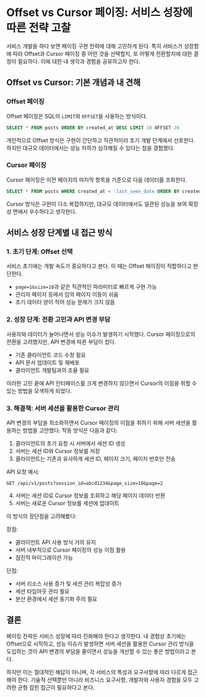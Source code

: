 # Offset vs Cursor 페이징: 서비스 성장에 따른 전략 고찰

서비스 개발을 하다 보면 페이징 구현 전략에 대해 고민하게 된다. 특히 서비스가 성장함에 따라 Offset과 Cursor 페이징 중 어떤 것을 선택할지, 또 어떻게 전환할지에 대한 결정이 필요하다. 이에 대한 내 생각과 경험을 공유하고자 한다.

## Offset vs Cursor: 기본 개념과 내 견해

### Offset 페이징

Offset 페이징은 SQL의 `LIMIT`와 `OFFSET`을 사용하는 방식이다.

```sql
SELECT * FROM posts ORDER BY created_at DESC LIMIT 10 OFFSET 20
```

개인적으로 Offset 방식은 구현이 간단하고 직관적이라 초기 개발 단계에서 선호한다. 하지만 대규모 데이터에서는 성능 저하가 심각해질 수 있다는 점을 경험했다.

### Cursor 페이징

Cursor 페이징은 이전 페이지의 마지막 항목을 기준으로 다음 데이터를 조회한다.

```sql
SELECT * FROM posts WHERE created_at < :last_seen_date ORDER BY created_at DESC LIMIT 10
```

Cursor 방식은 구현이 다소 복잡하지만, 대규모 데이터에서도 일관된 성능을 보여 확장성 면에서 우수하다고 생각한다.

## 서비스 성장 단계별 내 접근 방식

### 1. 초기 단계: Offset 선택

서비스 초기에는 개발 속도가 중요하다고 본다. 이 때는 Offset 페이징이 적합하다고 판단한다.

- `page=1&size=10`과 같은 직관적인 파라미터로 빠르게 구현 가능
- 관리자 페이지 등에서 임의 페이지 이동이 쉬움
- 초기 데이터 양이 적어 성능 문제가 크지 않음

### 2. 성장 단계: 전환 고민과 API 변경 부담

사용자와 데이터가 늘어나면서 성능 이슈가 발생하기 시작했다. Cursor 페이징으로의 전환을 고려했지만, API 변경에 따른 부담이 컸다.

- 기존 클라이언트 코드 수정 필요
- API 문서 업데이트 및 재배포
- 클라이언트 개발팀과의 조율 필요

이러한 고민 끝에 API 인터페이스를 크게 변경하지 않으면서 Cursor의 이점을 취할 수 있는 방법을 모색하게 되었다.

### 3. 해결책: 서버 세션을 활용한 Cursor 관리

API 변경의 부담을 최소화하면서 Cursor 페이징의 이점을 취하기 위해 서버 세션을 활용하는 방법을 고안했다. 작동 방식은 다음과 같다:

1. 클라이언트의 초기 요청 시 서버에서 세션 ID 생성
2. 서버는 세션 ID와 Cursor 정보를 저장
3. 클라이언트는 기존과 유사하게 세션 ID, 페이지 크기, 페이지 번호만 전송

API 요청 예시:
```
GET /api/v1/posts?session_id=abcd1234&page_size=10&page=2
```

4. 서버는 세션 ID로 Cursor 정보를 조회하고 해당 페이지 데이터 반환
5. 서버는 새로운 Cursor 정보를 세션에 업데이트

이 방식의 장단점을 고려해봤다:

장점:
- 클라이언트 API 사용 방식 거의 유지
- 서버 내부적으로 Cursor 페이징의 성능 이점 활용
- 점진적 마이그레이션 가능

단점:
- 서버 리소스 사용 증가 및 세션 관리 복잡성 증가
- 세션 타임아웃 관리 필요
- 분산 환경에서 세션 동기화 주의 필요

## 결론

페이징 전략은 서비스 성장에 따라 진화해야 한다고 생각한다. 내 경험상 초기에는 Offset으로 시작하고, 성능 이슈가 발생하면 서버 세션을 활용한 Cursor 관리 방식을 도입하는 것이 API 변경의 부담을 줄이면서 성능을 개선할 수 있는 좋은 방법이라고 본다.

하지만 이는 절대적인 해답이 아니며, 각 서비스의 특성과 요구사항에 따라 다르게 접근해야 한다. 기술적 선택뿐만 아니라 비즈니스 요구사항, 개발자와 사용자 경험을 모두 고려한 균형 잡힌 접근이 필요하다고 본다.